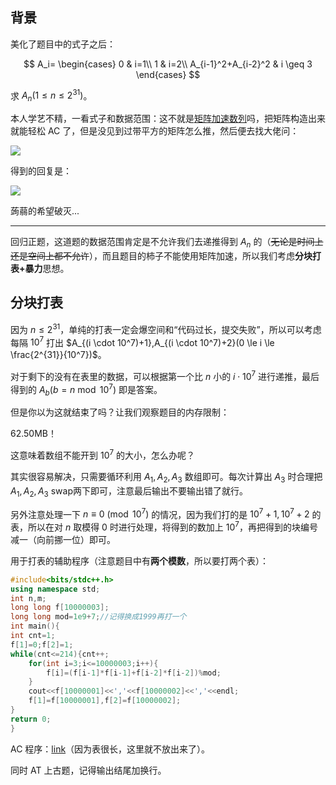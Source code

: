 ## 背景
美化了题目中的式子之后：

$$
A_i=
\begin{cases}
 0 & i=1\\
 1 & i=2\\
 A_{i-1}^2+A_{i-2}^2 & i \geq 3
\end{cases}
$$

求 $A_n(1 \le n \le 2^{31})$。

本人学艺不精，一看式子和数据范围：这不就是[矩阵加速数列](https://www.luogu.com.cn/problem/P1939)吗，把矩阵构造出来就能轻松 AC 了，但是没见到过带平方的矩阵怎么推，然后便去找大佬问：

![](https://cdn.luogu.com.cn/upload/image_hosting/outzjeq3.png)

得到的回复是：

![](https://cdn.luogu.com.cn/upload/image_hosting/2tzgdlfo.png)

蒟蒻的希望破灭...


---------------------------------

回归正题，这道题的数据范围肯定是不允许我们去递推得到 $A_n$ 的（~~无论是时间上还是空间上都不允许~~），而且题目的柿子不能使用矩阵加速，所以我们考虑**分块打表+暴力**思想。

## 分块打表

因为 $n \le 2^{31}$，单纯的打表一定会爆空间和“代码过长，提交失败”，所以可以考虑每隔 $10^7$ 打出 $A_{(i \cdot 10^7)+1},A_{(i \cdot 10^7)+2}(0 \le i \le \frac{2^{31}}{10^7})$。

对于剩下的没有在表里的数据，可以根据第一个比 $n$ 小的 $i \cdot 10^7$ 进行递推，最后得到的 $A_{b}(b = n \bmod 10^7)$ 即是答案。

但是你以为这就结束了吗？让我们观察题目的内存限制：

62.50MB！

这意味着数组不能开到 $10^7$ 的大小，怎么办呢？

其实很容易解决，只需要循环利用 $A_1,A_2,A_3$ 数组即可。每次计算出 $A_3$ 时合理把 $A_1,A_2,A_3$ swap两下即可，注意最后输出不要输出错了就行。

另外注意处理一下 $n \equiv 0 \pmod{10^7}$ 的情况，因为我们打的是 $10^7+1,10^7+2$ 的表，所以在对 $n$ 取模得 $0$ 时进行处理，将得到的数加上 $10^7$，再把得到的块编号减一（向前挪一位）即可。

用于打表的辅助程序（注意题目中有**两个模数**，所以要打两个表）：
```cpp
#include<bits/stdc++.h>
using namespace std;
int n,m;
long long f[10000003];
long long mod=1e9+7;//记得换成1999再打一个
int main(){
int cnt=1;
f[1]=0;f[2]=1;
while(cnt<=214){cnt++;
	for(int i=3;i<=10000003;i++){
		f[i]=(f[i-1]*f[i-1]+f[i-2]*f[i-2])%mod;
	}
	cout<<f[10000001]<<','<<f[10000002]<<','<<endl;
	f[1]=f[10000001],f[2]=f[10000002];
}
return 0;
}
```
AC 程序：[link](https://www.luogu.com.cn/paste/6bnw4ico)（因为表很长，这里就不放出来了）。

同时 AT 上古题，记得输出结尾加换行。